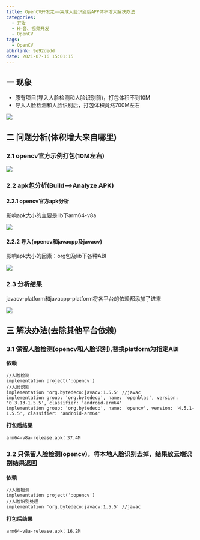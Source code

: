 ```yaml
---
title: OpenCV开发之——集成人脸识别后APP体积增大解决办法
categories:
  - 开发
  - H-音、视频开发
  - OpenCV
tags:
  - OpenCV
abbrlink: 9e92dedd
date: 2021-07-16 15:01:15
---
```

## 一 现象

* 原有项目(导入人脸检测和人脸识别前)，打包体积不到10M
* 导入人脸检测和人脸识别后，打包体积竟然700M左右

![][1]

<!--more-->

## 二 问题分析(体积增大来自哪里)

### 2.1 opencv官方示例打包(10M左右)

![][2]

### 2.2 apk包分析(Build——>Analyze APK)

#### 2.2.1 opencv官方apk分析

影响apk大小的主要是lib下arm64-v8a

![][3]

#### 2.2.2 导入(opencv和javacpp及javacv)

影响apk大小的因素：org包及lib下各种ABI

![][4]

### 2.3 分析结果

javacv-platform和javacpp-platform将各平台的依赖都添加了进来

![][5]


## 三 解决办法(去除其他平台依赖)

### 3.1 保留人脸检测(opencv和人脸识别),替换platform为指定ABI

**依赖**

```
//人脸检测
implementation project(':opencv')
//人脸识别
implementation 'org.bytedeco:javacv:1.5.5' //javac
implementation group: 'org.bytedeco', name: 'openblas', version: '0.3.13-1.5.5', classifier: 'android-arm64'
implementation group: 'org.bytedeco', name: 'opencv', version: '4.5.1-1.5.5', classifier: 'android-arm64'
```

**打包后结果** 

```
arm64-v8a-release.apk：37.4M
```

### 3.2 只保留人脸检测(opencv)，将本地人脸识别去掉，结果放云端识别结果返回

**依赖**

```
//人脸检测
implementation project(':opencv')
//人脸识别处理
implementation 'org.bytedeco:javacv:1.5.5' //javac
```

**打包后结果**

```
arm64-v8a-release.apk：16.2M
```



[1]:https://jsd.onmicrosoft.cn/gh/PGzxc/CDN/blog-opencv/opencv-package-release-size-big.png
[2]:https://jsd.onmicrosoft.cn/gh/PGzxc/CDN/blog-opencv/opencv-sample-list-size.png
[3]:https://jsd.onmicrosoft.cn/gh/PGzxc/CDN/blog-opencv/opencv-facedetect-apk-analyze.png
[4]:https://jsd.onmicrosoft.cn/gh/PGzxc/CDN/blog-opencv/opencv-import-opencv-javacpp-analyze.png
[5]:https://jsd.onmicrosoft.cn/gh/PGzxc/CDN/blog-opencv/opencv-javacpp-platform-imported.png